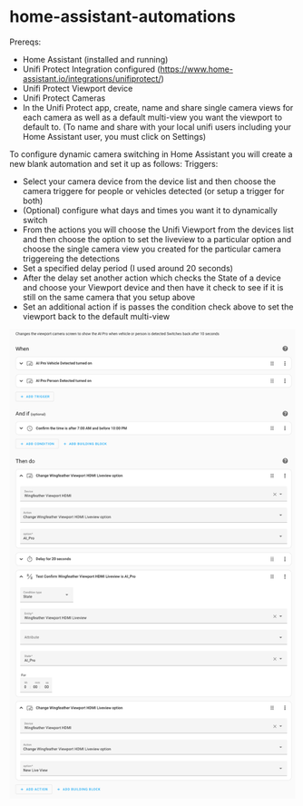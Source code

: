 # home-assistant-automations
Prereqs:
- Home Assistant (installed and running)
- Unifi Protect Integration configured (https://www.home-assistant.io/integrations/unifiprotect/)
- Unifi Protect Viewport device
- Unifi Protect Cameras
- In the Unifi Protect app, create, name and share single camera views for each camera as well as a default multi-view you want the viewport to default to. (To name and share with your local unifi users including your Home Assistant user, you must click on Settings)

To configure dynamic camera switching in Home Assistant you will create a new blank automation and set it up as follows:
Triggers:
- Select your camera device from the device list and then choose the camera triggere for people or vehicles detected (or setup a trigger for both)
- (Optional) configure what days and times you want it to dynamically switch
- From the actions you will choose the Unifi Viewport from the devices list and then choose the option to set the liveview to a particular option and choose the single camera view you created for the particular camera triggereing the detections
- Set a specified delay period (I used around 20 seconds)
- After the delay set another action which checks the State of a device and choose your Viewport device and then have it check to see if it is still on the same camera that you setup above
- Set an additional action if is passes the condition check above to set the viewport back to the default multi-view


![alt text](https://github.com/jtroberts83/home-assistant-automations/blob/main/ViewportAutomation.jpg?raw=true)

